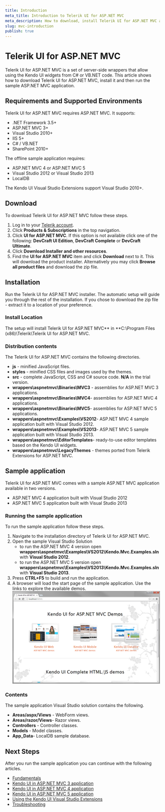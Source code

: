 ```yaml
---
title: Introduction
meta_title: Introduction to Telerik UI for ASP.NET MVC
meta_description: How to download, install Telerik UI for ASP.NET MVC and run the sample application.
slug: mvc-introduction
publish: true
---
```


# Telerik UI for ASP.NET MVC
Telerik UI for ASP.NET MVC is a set of server-side wrappers that allow using the Kendo UI widgets from C# or VB.NET code.
This article shows how to download Telerik UI for ASP.NET MVC, install it and then run the sample ASP.NET MVC application.

## Requirements and Supported Environments
Telerik UI for ASP.NET MVC requires ASP.NET MVC. It supports:

* .NET Framework 3.5+
* ASP.NET MVC 3+
* Visual Studio 2010+
* IIS 5+
* C# / VB.NET
* SharePoint 2010+

The offline sample application requires:

* ASP.NET MVC 4 or ASP.NET MVC 5
* Visual Studio 2012 or Visual Studio 2013
* LocalDB

The Kendo UI Visual Studio Extensions support Visual Studio 2010+.

## Download

To download Telerik UI for ASP.NET MVC follow these steps.

1. Log in to your [Telerik account](http://www.telerik.com/account.aspx).
2. Click **Products & Subscriptions**  in the top navigation.
3. Click **UI for ASP.NET MVC**. If this option is not available click one of the following: **DevCraft UI Edition**, **DevCraft Complete**  or **DevCraft Ultimate**.
4. Click **Download Installer and other resources**.
5. Find the **UI for ASP.NET MVC**  item and click **Download** next to it. This will download the product installer. Alternatively you may click **Browse all product files** and download the zip file.

## Installation

Run the Telerik UI for ASP.NET MVC installer. The automatic setup will guide you through the rest of the installation. If you chose to download the zip file - extract it to a location of your preference.

### Install Location

The setup will install Telerik UI for ASP.NET MVC** in **C:\Program Files (x86)\Telerik\Telerik UI for ASP.NET MVC<version>.

### Distribution contents

The Telerik UI for ASP.NET MVC contains the following directories.

* **js** - minified JavaScript files.
* **styles** - minified CSS files and images used by the themes.
* **src** - complete JavaScript, CSS and C# source code. **N/A** in the trial version.
* **wrappers\aspnetmvc\Binaries\MVC3** - assemblies for ASP.NET MVC 3 applications.
* **wrappers\aspnetmvc\Binaries\MVC4**- assemblies for ASP.NET MVC 4 applications.
* **wrappers\aspnetmvc\Binaries\MVC5**- assemblies for ASP.NET MVC 5 applications.
* **wrappers\aspnetmvc\Examples\VS2012**- ASP.NET MVC 4 sample application built with Visual Studio 2012.
* **wrappers\aspnetmvc\Examples\VS2013**- ASP.NET MVC 5 sample application built with Visual Studio 2013.
* **wrappers\aspnetmvc\EditorTemplates**- ready-to-use editor templates based on the Kendo UI widgets.
* **wrappers\aspnetmvc\LegacyThemes** - themes ported from Telerik Extensions for ASP.NET MVC.

## Sample application

Telerik UI for ASP.NET MVC comes with a sample ASP.NET MVC application available in two versions.

* ASP.NET MVC 4 application built with Visual Studio 2012
* ASP.NET MVC 5 application built with Visual Studio 2013

### Running the sample application

To run the sample application follow these steps.

1. Navigate to the installation directory of Telerik UI for ASP.NET MVC.
2. Open the sample Visual Studio Solution
    - to run the ASP.NET MVC 4 version open **wrappers\aspnetmvc\Examples\VS2012\Kendo.Mvc.Examples.sln** with **Visual Studio 2012**.
    - to run the ASP.NET MVC 5 version open **wrappers\aspnetmvc\Examples\VS2013\Kendo.Mvc.Examples.sln** with **Visual Studio 2013**.
3. Press **CTRL+F5** to build and run the application.
4. A browser will load the start page of the sample application. Use the links to explore the available demos.
![Telerik UI for ASP.NET MVC Sample Application](images/demos.png)

### Contents

The sample application Visual Studio solution contains the following.

* **Areas/aspx/Views** - WebForm views.
* **Areas/razor/Views**- Razor views.
* **Controllers** - Controller classes.
* **Models** - Model classes.
* **App_Data**- LocalDB sample database.

## Next Steps

After you run the sample application you can continue with the following articles.

* [Fundamentals](/kendo-ui/getting-started/using-kendo-with/aspnet-mvc/fundamentals)
* [Kendo UI in ASP.NET MVC 3 application](/kendo-ui/getting-started/using-kendo-with/aspnet-mvc/asp-net-mvc-3)
* [Kendo UI in ASP.NET MVC 4 application](/kendo-ui/getting-started/using-kendo-with/aspnet-mvc/asp-net-mvc-4)
* [Kendo UI in ASP.NET MVC 5 application](/kendo-ui/getting-started/using-kendo-with/aspnet-mvc/asp-net-mvc-5)
* [Using the Kendo UI Visual Studio Extensions](/kendo-ui/getting-started/using-kendo-with/aspnet-mvc/vs-integration/introduction)
* [Troubleshooting](/kendo-ui/getting-started/using-kendo-with/aspnet-mvc/troubleshooting)
